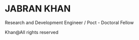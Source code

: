 # JABRAN KHAN
Research and Development Engineer / Poct - Doctoral Fellow




Khan@All rights reserved
